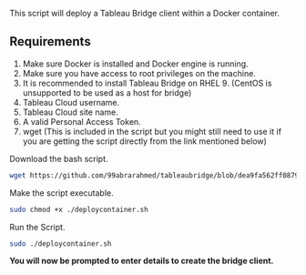 This script will deploy a Tableau Bridge client within a Docker container. 

## Requirements
1. Make sure Docker is installed and Docker engine is running.
2. Make sure you have access to root privileges on the machine.
3. It is recommended to install Tableau Bridge on RHEL 9. (CentOS is unsupported to be used as a host for bridge)
4. Tableau Cloud username.
5. Tableau Cloud site name.
6. A valid Personal Access Token.
7. wget (This is included in the script but you might still need to use it if you are getting the script directly from the link mentioned below)

Download the bash script.
```bash
wget https://github.com/99abrarahmed/tableaubridge/blob/dea9fa562ff0879eba50545b371e4ca34409981c/deploycontainer.sh
```

Make the script executable.
```bash
sudo chmod +x ./deploycontainer.sh
```

Run the Script.
```bash
sudo ./deploycontainer.sh
```

**You will now be prompted to enter details to create the bridge client.**

